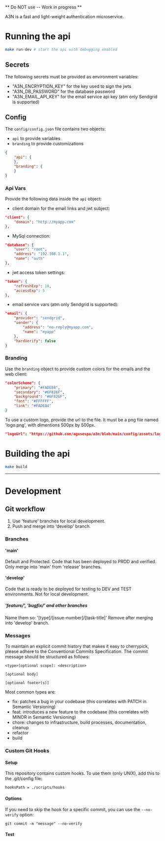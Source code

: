 ** Do NOT use -- Work in progress **

A3N is a fast and light-weight authentication microservice.

# Running the api
```sh
make run-dev # start the api with debugging enabled
```
## Secrets
The following secrets must be provided as environment variables:
- "A3N_ENCRYPTION_KEY" for the key used to sign the jwts
- "A3N_DB_PASSWORD" for the database password
- "A3N_EMAIL_API_KEY" for the email service api key (atm only Sendgrid is supported)

## Config
The `config/config.json` file contains two objects:
- `api` to provide variables
- `branding` to provide customizations
```json
{
    "api": {
    },
    "branding": {
    }
}
```
### Api Vars
Provide the following data inside the `api` object:
- client domain for the email links and jwt subject:
```json
"client": {
    "domain": "http://myapp.com"
},
```
- MySql connection:
```json
"database": {
    "user": "root",
    "address": "192.108.1.1",
    "name": "auth"
},
```
- jwt access token settings:
```json
"token": {
    "refreshExp": 10,
    "accessExp": 5
},
```
- email service vars (atm only Sendgrid is supported):
```json
"email": {
    "provider": "sendgrid",
    "sender": {
        "address": "no-reply@myapp.com",
        "name": "myapp"
    },
    "hardVerify": false
}
```

### Branding
Use the `branding` object to provide custom colors for the emails and the web client:
```json
"colorScheme": {
    "primary": "#FADE84",
    "secondary": "#6F826F",
    "background": "#6F826F",
    "font": "#FFFFFF",
    "link": "#FADE84"
}
```
To use a custom logo, provide the url to the file. It must be a png file named 'logo.png', with dimentions 500px by 500px.
```json
"logoUrl": "https://github.com/agusespa/a3n/blob/main/config/assets/logo.png?raw=true"
```

# Building the api
```sh
make build
```

---
# Development
## Git workflow
1. Use 'feature' branches for local development.
2. Push and merge into 'develop' branch.

### Branches
#### 'main'
Default and Protected.
Code that has been deployed to PROD and verified.
Only merge into 'main' from 'release' branches. 
#### 'develop'
Code that is ready to be deployed for testing to DEV and TEST environments. Not for local development.
##### 'feature/', 'bugfix/' and other branches
Name them so: '[type]/[issue-number]/[task-title]'
Remove after merging into 'develop' branch.

### Messages
To maintain an explicit commit history that makes it easy to cherrypick, please adhere to  the Conventional Commits Specification. The commit message should be structured as follows:
```
<type>[optional scope]: <description>

[optional body]

[optional footer(s)]
```
Most common types are:
- fix: patches a bug in your codebase (this correlates with PATCH in Semantic Versioning)
- feat: introduces a new feature to the codebase (this correlates with MINOR in Semantic Versioning)
- chore: changes to infrastructure, build processes, documentation, cleanup
- refactor
- build

### Custom Git Hooks
#### Setup
This repository contains custom hooks. To use them (only UNIX), add this to the .git/config file:
```
hooksPath = ./scripts/hooks
```
#### Options
If you need to skip the hook for a specific commit, you can use the `--no-verify` option:
```
git commit -m "message" --no-verify
```
#### Test
